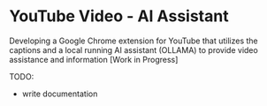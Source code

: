 # YouTube Video - AI Assistant

Developing a Google Chrome extension for YouTube that utilizes the captions and a local running AI assistant (OLLAMA) to provide video assistance and information [Work in Progress]

TODO:

- write documentation
